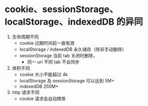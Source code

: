 # cookie、sessionStorage、localStorage、indexedDB 的异同

1. 生命周期不同
   - cookie 过期时间前一直有效
   - localStorage / indexedDB 永久储存（除非手动删除）
   - sessionStorage 当前 tab 关闭时删除，
     - 同一 url 不同 tab 不会同步
2. 体积不同
   - cookie 大小不能超过 4k
   - localStorage 及 sessionStorage 可以达到 5M+
   - indexedDB 250M+
3. http 请求不同
   - cookie 请求会自动携带
